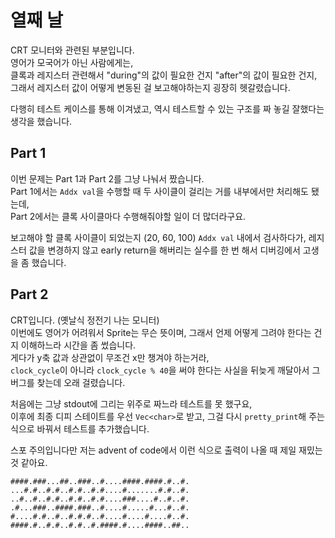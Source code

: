 # 열째 날

CRT 모니터와 관련된 부분입니다.  
영어가 모국어가 아닌 사람에게는,  
클록과 레지스터 관련해서 "during"의 값이 필요한 건지 "after"의 값이 필요한 건지,
그래서 레지스터 값이 어떻게 변동된 걸 보고해야하는지 굉장히 헷갈렸습니다.

다행히 테스트 케이스를 통해 이겨냈고, 역시 테스트할 수 있는 구조를 짜 놓길 잘했다는 생각을 했습니다.

## Part 1

이번 문제는 Part 1과 Part 2를 그냥 나눠서 짰습니다.  
Part 1에서는 `Addx val`을 수행할 때 두 사이클이 걸리는 거를 내부에서만 처리해도 됐는데,  
Part 2에서는 클록 사이클마다 수행해줘야할 일이 더 많더라구요.

보고해야 할 클록 사이클이 되었는지 (20, 60, 100) `Addx val` 내에서 검사하다가, 레지스터 값을 변경하지 않고 early return을 해버리는 실수를 한 번 해서 디버깅에서 고생을 좀 했습니다.

## Part 2

CRT입니다. (옛날식 정전기 나는 모니터)  
이번에도 영어가 어려워서 Sprite는 무슨 뜻이며, 그래서 언제 어떻게 그려야 한다는 건지 이해하느라 시간을 좀 썼습니다.  
게다가 y축 값과 상관없이 무조건 x만 챙겨야 하는거라,  
`clock_cycle`이 아니라 `clock_cycle % 40`을 써야 한다는 사실을 뒤늦게 깨달아서 그 버그를 찾는데 오래 걸렸습니다.

처음에는 그냥 stdout에 그리는 위주로 짜느라 테스트를 못 했구요,  
이후에 최종 디피 스테이트를 우선 `Vec<char>`로 받고, 그걸 다시 `pretty_print`해 주는 식으로 바꿔서 테스트를 추가했습니다.

스포 주의입니다만 저는 advent of code에서 이런 식으로 출력이 나올 때 제일 재밌는 것 같아요.

```
####.###...##..###..#....####.####.#..#.
...#.#..#.#..#.#..#.#....#.......#.#..#.
..#..#..#.#..#.#..#.#....###....#..#..#.
.#...###..####.###..#....#.....#...#..#.
#....#.#..#..#.#.#..#....#....#....#..#.
####.#..#.#..#.#..#.####.#....####..##..
```
